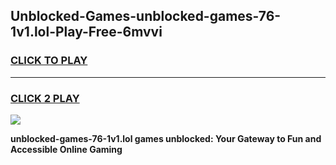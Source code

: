 
## Unblocked-Games-unblocked-games-76-1v1.lol-Play-Free-6mvvi
<h3>
<a href="https://premium76.site?title=unblocked-games-76-1v1.lol&ref=09A">CLICK TO PLAY</a></h3>
<hr>

<h3>
<a href="https://premium76.site?title=unblocked-games-76-1v1.lol&ref=09A">CLICK 2 PLAY</a>
  
</h3>

<a href="https://premium76.site?title=unblocked-games-76-1v1.lol&ref=09A"><img src="https://clearcache.store/games.png"></a>


**unblocked-games-76-1v1.lol games unblocked: Your Gateway to Fun and Accessible Online Gaming**
